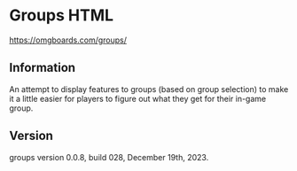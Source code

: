 # Groups HTML

https://omgboards.com/groups/

## Information

An attempt to display features to groups (based on group selection) to make it a little easier for players to figure out what they get for their in-game group.

## Version

groups version 0.0.8, build 028, December 19th, 2023.
